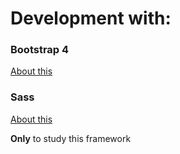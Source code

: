 # Development with:
### Bootstrap 4 
[About this](http://getbootstrap.com/) 
 
### Sass
[About this](https://sass-lang.com/)
 
**Only** to study this framework